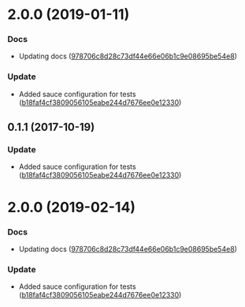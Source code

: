 <a name="2.0.0"></a>
# 2.0.0 (2019-01-11)


### Docs

* Updating docs ([978706c8d28c73df44e66e06b1c9e08695be54e8](https://github.com/advanced-rest-client/web-url-input/commit/978706c8d28c73df44e66e06b1c9e08695be54e8))

### Update

* Added sauce configuration for tests ([b18faf4cf3809056105eabe244d7676ee0e12330](https://github.com/advanced-rest-client/web-url-input/commit/b18faf4cf3809056105eabe244d7676ee0e12330))



<a name="0.1.1"></a>
## 0.1.1 (2017-10-19)


### Update

* Added sauce configuration for tests ([b18faf4cf3809056105eabe244d7676ee0e12330](https://github.com/advanced-rest-client/web-url-input/commit/b18faf4cf3809056105eabe244d7676ee0e12330))



# 2.0.0 (2019-02-14)


### Docs

* Updating docs ([978706c8d28c73df44e66e06b1c9e08695be54e8](https://github.com/advanced-rest-client/web-url-input/commit/978706c8d28c73df44e66e06b1c9e08695be54e8))

### Update

* Added sauce configuration for tests ([b18faf4cf3809056105eabe244d7676ee0e12330](https://github.com/advanced-rest-client/web-url-input/commit/b18faf4cf3809056105eabe244d7676ee0e12330))




